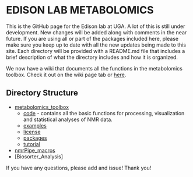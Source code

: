 # EDISON LAB METABOLOMICS

This is the GitHub page for the Edison lab at UGA. A lot of this is still under development. New changes will be added along with comments in the near future. 
If you are using all or part of the packages included here, please make sure you keep up to date with all the new updates being made to this site.
Each directory will be provided with a README.md file that includes a brief description of what the directory includes and how it is organized.

We now have a wiki that documents all the functions in the metabolomics toolbox. Check it out on the wiki page tab or [here](https://github.com/edisonomics/metabolomicstoolbox/wiki).

## Directory Structure

* [metabolomics_toolbox](https://github.com/artedison/Edison_lab_UGA/tree/master/metabolomics_toolbox)
	* [code](https://github.com/artedison/Edison_lab_UGA/tree/master/metabolomics_toolbox/code) - contains all the basic functions for processing, visualization and statistical analyses of NMR data. 
	* [examples](https://github.com/artedison/Edison_lab_UGA/tree/master/metabolomics_toolbox/examples)
	* [license](https://github.com/artedison/Edison_lab_UGA/tree/master/metabolomics_toolbox/license)
	* [packages](https://github.com/artedison/Edison_lab_UGA/tree/master/metabolomics_toolbox/packages)
	* [tutorial](https://github.com/artedison/Edison_lab_UGA/tree/master/metabolomics_toolbox/tutorial)
* [nmrPipe_macros](https://github.com/artedison/Edison_lab_UGA/tree/master/nmrPipe_macros)
* [Biosorter_Analysis]

If you have any questions, please add and issue! Thank you!
